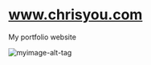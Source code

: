 # www.chrisyou.com
My portfolio website

![myimage-alt-tag](https://s3.amazonaws.com/chrisyou.com/assets/CYouWebsiteV1.pog)
